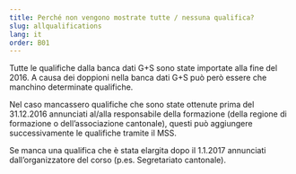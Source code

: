 ```yaml
---
title: Perché non vengono mostrate tutte / nessuna qualifica?
slug: allqualifications
lang: it
order: B01
---
```


Tutte le qualifiche dalla banca dati G+S sono state importate alla fine del 2016. A causa dei doppioni nella banca dati G+S può però essere che manchino determinate qualifiche.

Nel caso mancassero qualifiche che sono state ottenute prima del 31.12.2016 annunciati al/alla responsabile della formazione (della regione di formazione o dell’associazione cantonale), questi può aggiungere successivamente le qualifiche tramite il MSS.

Se manca una qualifica che è stata elargita dopo il 1.1.2017 annunciati dall’organizzatore del corso (p.es. Segretariato cantonale).